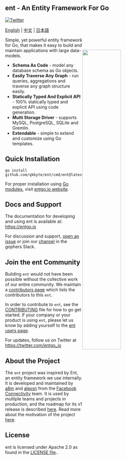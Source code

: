 ## ent - An Entity Framework For Go

[![Twitter](https://img.shields.io/twitter/url/https/twitter.com/entgo_io.svg?style=social&label=Follow%20%40entgo_io)](https://twitter.com/entgo_io)

[English](README.md) | [中文](README_zh.md) | [日本語](README_jp.md)

<img width="50%"
align="right"
style="display: block; margin:40px auto;"
src="https://s3.eu-central-1.amazonaws.com/entgo.io/assets/gopher_graph.png"/>

Simple, yet powerful entity framework for Go, that makes it easy to build and maintain applications
with large data-models.

- **Schema As Code** - model any database schema as Go objects.
- **Easily Traverse Any Graph** - run queries, aggregations and traverse any graph structure easily.
- **Statically Typed And Explicit API** - 100% statically typed and explicit API using code generation.
- **Multi Storage Driver** - supports MySQL, PostgreSQL, SQLite and Gremlin.
- **Extendable** - simple to extend and customize using Go templates.

## Quick Installation
```console
go install github.com/qkbyte/ent/cmd/ent@latest
```

For proper installation using [Go modules], visit [entgo.io website][entgo instal].

## Docs and Support
The documentation for developing and using ent is available at: https://entgo.io

For discussion and support, [open an issue](https://github.com/ent/ent/issues/new/choose) or join our [channel](https://gophers.slack.com/archives/C01FMSQDT53) in the gophers Slack.

## Join the ent Community
Building `ent` would not have been possible without the collective work of our entire community. We maintain a [contributors page](doc/md/contributors.md)
which lists the contributors to this `ent`. 

In order to contribute to `ent`, see the [CONTRIBUTING](CONTRIBUTING.md) file for how to go get started.
If your company or your product is using `ent`, please let us know by adding yourself to the [ent users page](https://github.com/ent/ent/wiki/ent-users).

For updates, follow us on Twitter at https://twitter.com/entgo_io



## About the Project
The `ent` project was inspired by Ent, an entity framework we use internally. It is developed and maintained
by [a8m](https://github.com/a8m) and [alexsn](https://github.com/alexsn)
from the [Facebook Connectivity][fbc] team. It is used by multiple teams and projects in production,
and the roadmap for its v1 release is described [here](https://github.com/ent/ent/issues/46).
Read more about the motivation of the project [here](https://entgo.io/blog/2019/10/03/introducing-ent).

## License
ent is licensed under Apache 2.0 as found in the [LICENSE file](LICENSE)..


[entgo instal]: https://entgo.io/docs/code-gen/#version-compatibility-between-entc-and-ent
[Go modules]: https://github.com/golang/go/wiki/Modules#quick-start
[fbc]: https://connectivity.fb.com
